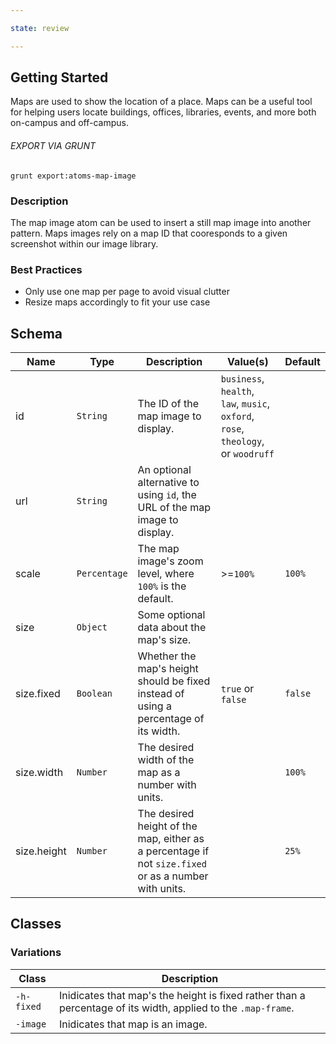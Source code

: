 ```yaml
---

state: review

---
```


## Getting Started

Maps are used to show the location of a place. Maps can be a useful tool for helping users locate buildings, offices, libraries, events, and more both on-campus and off-campus.

###### EXPORT VIA GRUNT

```
grunt export:atoms-map-image
```


### Description

The map image atom can be used to insert a still map image into another pattern. Maps images rely on a map ID that cooresponds to a given screenshot within our image library.


### Best Practices

- Only use one map per page to avoid visual clutter
- Resize maps accordingly to fit your use case


## Schema

| Name        | Type          | Description                                                                                           | Value(s)            | Default   |
|-------------|---------------|-------------------------------------------------------------------------------------------------------|---------------------|-----------|
| id          | `String`      | The ID of the map image to display.                                                                   | `business`, `health`, `law`, `music`, `oxford`, `rose`, `theology`, or `woodruff` |           |
| url         | `String`      | An optional alternative to using `id`, the URL of the map image to display.                           |                     |           |
| scale       | `Percentage`  | The map image's zoom level, where `100%` is the default.                                              | >=`100%`            | `100%`    |
| size        | `Object`      | Some optional data about the map's size.                                                              |                     |           |
| size.fixed  | `Boolean`     | Whether the map's height should be fixed instead of using a percentage of its width.                  | `true` or `false`   | `false`   |
| size.width  | `Number`      | The desired width of the map as a number with units.                                                  |                     | `100%`    |
| size.height | `Number`      | The desired height of the map, either as a percentage if not `size.fixed` or as a number with units.  |                     | `25%`     |


## Classes

### Variations

| Class       | Description                                                                                                   |
|-------------|---------------------------------------------------------------------------------------------------------------|
| `-h-fixed`  | Inidicates that map's the height is fixed rather than a percentage of its width, applied to the `.map-frame`. |
| `-image`    | Inidicates that map is an image.                                                                              |
